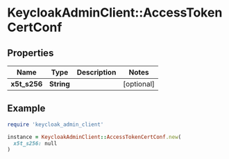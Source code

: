 # KeycloakAdminClient::AccessTokenCertConf

## Properties

| Name | Type | Description | Notes |
| ---- | ---- | ----------- | ----- |
| **x5t_s256** | **String** |  | [optional] |

## Example

```ruby
require 'keycloak_admin_client'

instance = KeycloakAdminClient::AccessTokenCertConf.new(
  x5t_s256: null
)
```

